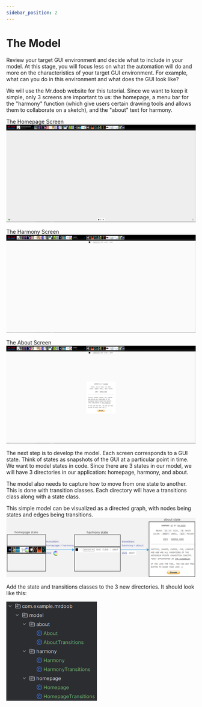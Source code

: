 ```yaml
---
sidebar_position: 2
---
```


# The Model

Review your target GUI environment and decide what to include in your model.
At this stage, you will focus less on what the automation will do and more on the characteristics
of your target GUI environment. For example, what can you do in this environment and 
what does the GUI look like?  

We will use the Mr.doob website for this tutorial.
Since we want to keep it simple, only 3 screens are important to us: the homepage, a menu bar for 
the "harmony" function (which give users certain drawing tools and allows them to collaborate on a 
sketch), and the "about" text for harmony. 

The Homepage Screen
![Homepage](/img/mrdoob/homepage.png)  

The Harmony Screen
![Harmony](/img/mrdoob/harmony.png)  

The About Screen  
![About](/img/mrdoob/about.png)

The next step is to develop the model. Each screen corresponds to a GUI state. Think of states as
snapshots of the GUI at a particular point in time. We want to model states in code. Since there are
3 states in our model, we will have 3 directories in our application: homepage, harmony, and about.  

The model also needs to capture how to move from one state to another. This is done with transition classes.
Each directory will have a transitions class along with a state class.  

This simple model can be visualized as a directed graph, with nodes being states
and edges being transitions.  
![Directed Graph](/img/mrdoob/mrdoob_model.jpg)

Add the state and transitions classes to the 3 new directories. It should look like this:  

![Model Filestructure](/img/mrdoob/mrdoob_filestructure_model.png)
